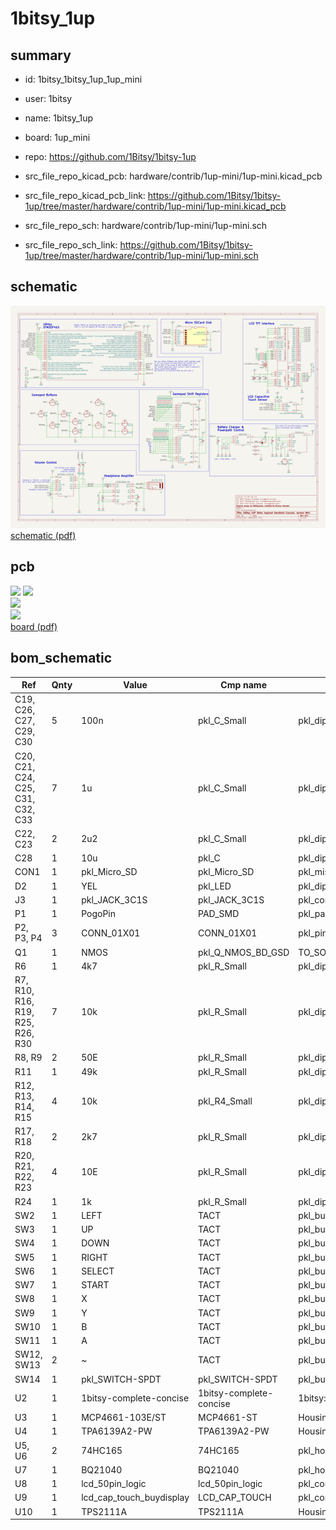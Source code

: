 # 1bitsy_1up
 
## summary 
* id: 1bitsy_1bitsy_1up_1up_mini
* user: 1bitsy
* name: 1bitsy_1up
* board: 1up_mini
* repo: https://github.com/1Bitsy/1bitsy-1up
* src_file_repo_kicad_pcb: hardware/contrib/1up-mini/1up-mini.kicad_pcb
* src_file_repo_kicad_pcb_link: https://github.com/1Bitsy/1bitsy-1up/tree/master/hardware/contrib/1up-mini/1up-mini.kicad_pcb


* src_file_repo_sch: hardware/contrib/1up-mini/1up-mini.sch
* src_file_repo_sch_link: https://github.com/1Bitsy/1bitsy-1up/tree/master/hardware/contrib/1up-mini/1up-mini.sch

## schematic  
![](working_schematic_600.png)  
[schematic (pdf)](working_schematic.pdf)  

## pcb  
![](working_3d_600.png) 
![](working_3d_front_600.png)  
![](working_3d_back_600.png)  
![](working_600.png)  
[board (pdf)](working.pdf)  


## bom_schematic
| Ref | Qnty | Value | Cmp name | Footprint | Description | Vendor | DNP | 
| --- | --- | --- | --- | --- | --- | --- | --- | 
| C19, C26, C27, C29, C30 | 5 | 100n | pkl_C_Small | pkl_dipol:C_0603 |  |  |  | 
| C20, C21, C24, C25, C31, C32, C33 | 7 | 1u | pkl_C_Small | pkl_dipol:C_0603 |  |  |  | 
| C22, C23 | 2 | 2u2 | pkl_C_Small | pkl_dipol:C_0603 |  |  |  | 
| C28 | 1 | 10u | pkl_C | pkl_dipol:C_0805 |  |  |  | 
| CON1 | 1 | pkl_Micro_SD | pkl_Micro_SD | pkl_misc:SCHA4B0419 |  |  |  | 
| D2 | 1 | YEL | pkl_LED | pkl_dipol:D_0603 |  |  |  | 
| J3 | 1 | pkl_JACK_3C1S | pkl_JACK_3C1S | pkl_connectors:SJ2-35853B-SMT |  |  |  | 
| P1 | 1 | PogoPin | PAD_SMD | pkl_pads:PAD_MILL-MAX_0906 |  |  |  | 
| P2, P3, P4 | 3 | CONN_01X01 | CONN_01X01 | pkl_pin_headers:Pin_Header_Straight_Round_1x01 |  |  |  | 
| Q1 | 1 | NMOS | pkl_Q_NMOS_BD_GSD | TO_SOT_Packages_SMD:SOT-23 |  |  |  | 
| R6 | 1 | 4k7 | pkl_R_Small | pkl_dipol:R_0603 |  |  |  | 
| R7, R10, R16, R19, R25, R26, R30 | 7 | 10k | pkl_R_Small | pkl_dipol:R_0603 |  |  |  | 
| R8, R9 | 2 | 50E | pkl_R_Small | pkl_dipol:R_0603 |  |  |  | 
| R11 | 1 | 49k | pkl_R_Small | pkl_dipol:R_0603 |  |  |  | 
| R12, R13, R14, R15 | 4 | 10k | pkl_R4_Small | pkl_dipol:R_Array_Concave_4x0603 |  |  |  | 
| R17, R18 | 2 | 2k7 | pkl_R_Small | pkl_dipol:R_0603 |  |  |  | 
| R20, R21, R22, R23 | 4 | 10E | pkl_R_Small | pkl_dipol:R_0603 |  |  |  | 
| R24 | 1 | 1k | pkl_R_Small | pkl_dipol:R_0603 |  |  |  | 
| SW2 | 1 | LEFT | TACT | pkl_buttons_switches:Tact_Switch_Top_TH_7.8MM_Snap |  |  |  | 
| SW3 | 1 | UP | TACT | pkl_buttons_switches:Tact_Switch_Top_TH_7.8MM_Snap |  |  |  | 
| SW4 | 1 | DOWN | TACT | pkl_buttons_switches:Tact_Switch_Top_TH_7.8MM_Snap |  |  |  | 
| SW5 | 1 | RIGHT | TACT | pkl_buttons_switches:Tact_Switch_Top_TH_7.8MM_Snap |  |  |  | 
| SW6 | 1 | SELECT | TACT | pkl_buttons_switches:Tact_Switch_Top_TH_7.8MM_Snap |  |  |  | 
| SW7 | 1 | START | TACT | pkl_buttons_switches:Tact_Switch_Top_TH_7.8MM_Snap |  |  |  | 
| SW8 | 1 | X | TACT | pkl_buttons_switches:Tact_Switch_Top_TH_7.8MM_Snap |  |  |  | 
| SW9 | 1 | Y | TACT | pkl_buttons_switches:Tact_Switch_Top_TH_7.8MM_Snap |  |  |  | 
| SW10 | 1 | B | TACT | pkl_buttons_switches:Tact_Switch_Top_TH_7.8MM_Snap |  |  |  | 
| SW11 | 1 | A | TACT | pkl_buttons_switches:Tact_Switch_Top_TH_7.8MM_Snap |  |  |  | 
| SW12, SW13 | 2 | ~ | TACT | pkl_buttons_switches:Tact_Switch_Side_B3U-3000P |  |  |  | 
| SW14 | 1 | pkl_SWITCH-SPDT | pkl_SWITCH-SPDT | pkl_buttons_switches:SW_SPDT_PCM12 |  |  |  | 
| U2 | 1 | 1bitsy-complete-concise | 1bitsy-complete-concise | 1bitsy:1bitsy-sl-1xx-xx-19 |  |  |  | 
| U3 | 1 | MCP4661-103E/ST | MCP4661-ST | Housings_SSOP:TSSOP-14_4.4x5mm_Pitch0.65mm |  |  |  | 
| U4 | 1 | TPA6139A2-PW | TPA6139A2-PW | Housings_SSOP:TSSOP-14_4.4x5mm_Pitch0.65mm |  |  |  | 
| U5, U6 | 2 | 74HC165 | 74HC165 | pkl_housings_sop:TSSOP-16_4.4x5mm_Pitch0.65mm |  |  |  | 
| U7 | 1 | BQ21040 | BQ21040 | pkl_housings_sot:SOT-23-6 |  |  |  | 
| U8 | 1 | lcd_50pin_logic | lcd_50pin_logic | pkl_connectors:ER-CON50HT |  |  |  | 
| U9 | 1 | lcd_cap_touch_buydisplay | LCD_CAP_TOUCH | pkl_connectors:ER-CON06HB |  |  |  | 
| U10 | 1 | TPS2111A | TPS2111A | Housings_SSOP:TSSOP-8_4.4x3mm_Pitch0.65mm |  |  |  | 



